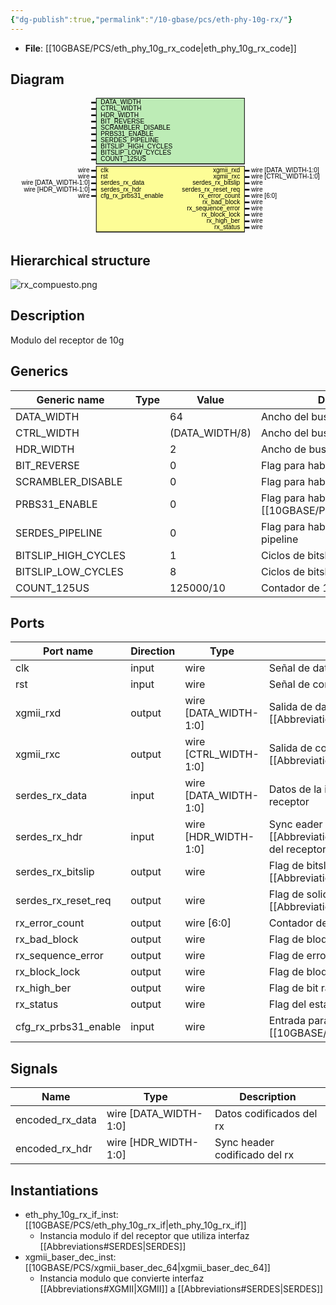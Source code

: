 ```yaml
---
{"dg-publish":true,"permalink":"/10-gbase/pcs/eth-phy-10g-rx/"}
---
```


- **File**: [[10GBASE/PCS/eth_phy_10g_rx_code\|eth_phy_10g_rx_code]]

## Diagram
<svg xmlns="http://www.w3.org/2000/svg" version="1.1" xmlns:xlink="http://www.w3.org/1999/xlink" xmlns:svgjs="http://svgjs.com/svgjs" viewBox="0 0 995 430"><svg id="SvgjsSvg1002" width="2" height="0" focusable="false" style="overflow:hidden;top:-100%;left:-100%;position:absolute;opacity:0"><polyline id="SvgjsPolyline1003" points="255,0 270,0"></polyline><path id="SvgjsPath1004" d="M0 0 "></path></svg><rect id="SvgjsRect1006" width="470" height="210" fill="black" x="270" y="0"></rect><rect id="SvgjsRect1007" width="466" height="205" fill="#bdecb6" x="272" y="2"></rect><text id="SvgjsText1008" font-family="Helvetica" x="250" y="-5.698437500000001" font-size="20" text-anchor="end" family="Helvetica" size="20" anchor="end" svgjs:data="{&quot;leading&quot;:&quot;1.3&quot;}"><tspan id="SvgjsTspan1009" dy="26" x="250" svgjs:data="{&quot;newLined&quot;:true}">    </tspan></text><text id="SvgjsText1010" font-family="Helvetica" x="285" y="-5.698437500000001" font-size="20" text-anchor="start" family="Helvetica" size="20" anchor="start" svgjs:data="{&quot;leading&quot;:&quot;1.3&quot;}"><tspan id="SvgjsTspan1011" dy="26" x="285" svgjs:data="{&quot;newLined&quot;:true}">   DATA_WIDTH </tspan></text><line id="SvgjsLine1012" x1="255" y1="15" x2="270" y2="15" stroke-linecap="rec" stroke="black" stroke-width="5"></line><text id="SvgjsText1013" font-family="Helvetica" x="250" y="14.3015625" font-size="20" text-anchor="end" family="Helvetica" size="20" anchor="end" svgjs:data="{&quot;leading&quot;:&quot;1.3&quot;}"><tspan id="SvgjsTspan1014" dy="26" x="250" svgjs:data="{&quot;newLined&quot;:true}">    </tspan></text><text id="SvgjsText1015" font-family="Helvetica" x="285" y="14.3015625" font-size="20" text-anchor="start" family="Helvetica" size="20" anchor="start" svgjs:data="{&quot;leading&quot;:&quot;1.3&quot;}"><tspan id="SvgjsTspan1016" dy="26" x="285" svgjs:data="{&quot;newLined&quot;:true}">   CTRL_WIDTH </tspan></text><line id="SvgjsLine1017" x1="255" y1="35" x2="270" y2="35" stroke-linecap="rec" stroke="black" stroke-width="5"></line><text id="SvgjsText1018" font-family="Helvetica" x="250" y="34.3015625" font-size="20" text-anchor="end" family="Helvetica" size="20" anchor="end" svgjs:data="{&quot;leading&quot;:&quot;1.3&quot;}"><tspan id="SvgjsTspan1019" dy="26" x="250" svgjs:data="{&quot;newLined&quot;:true}">    </tspan></text><text id="SvgjsText1020" font-family="Helvetica" x="285" y="34.3015625" font-size="20" text-anchor="start" family="Helvetica" size="20" anchor="start" svgjs:data="{&quot;leading&quot;:&quot;1.3&quot;}"><tspan id="SvgjsTspan1021" dy="26" x="285" svgjs:data="{&quot;newLined&quot;:true}">   HDR_WIDTH </tspan></text><line id="SvgjsLine1022" x1="255" y1="55" x2="270" y2="55" stroke-linecap="rec" stroke="black" stroke-width="5"></line><text id="SvgjsText1023" font-family="Helvetica" x="250" y="54.3015625" font-size="20" text-anchor="end" family="Helvetica" size="20" anchor="end" svgjs:data="{&quot;leading&quot;:&quot;1.3&quot;}"><tspan id="SvgjsTspan1024" dy="26" x="250" svgjs:data="{&quot;newLined&quot;:true}">    </tspan></text><text id="SvgjsText1025" font-family="Helvetica" x="285" y="54.3015625" font-size="20" text-anchor="start" family="Helvetica" size="20" anchor="start" svgjs:data="{&quot;leading&quot;:&quot;1.3&quot;}"><tspan id="SvgjsTspan1026" dy="26" x="285" svgjs:data="{&quot;newLined&quot;:true}">   BIT_REVERSE </tspan></text><line id="SvgjsLine1027" x1="255" y1="75" x2="270" y2="75" stroke-linecap="rec" stroke="black" stroke-width="5"></line><text id="SvgjsText1028" font-family="Helvetica" x="250" y="74.3015625" font-size="20" text-anchor="end" family="Helvetica" size="20" anchor="end" svgjs:data="{&quot;leading&quot;:&quot;1.3&quot;}"><tspan id="SvgjsTspan1029" dy="26" x="250" svgjs:data="{&quot;newLined&quot;:true}">    </tspan></text><text id="SvgjsText1030" font-family="Helvetica" x="285" y="74.3015625" font-size="20" text-anchor="start" family="Helvetica" size="20" anchor="start" svgjs:data="{&quot;leading&quot;:&quot;1.3&quot;}"><tspan id="SvgjsTspan1031" dy="26" x="285" svgjs:data="{&quot;newLined&quot;:true}">   SCRAMBLER_DISABLE </tspan></text><line id="SvgjsLine1032" x1="255" y1="95" x2="270" y2="95" stroke-linecap="rec" stroke="black" stroke-width="5"></line><text id="SvgjsText1033" font-family="Helvetica" x="250" y="94.3015625" font-size="20" text-anchor="end" family="Helvetica" size="20" anchor="end" svgjs:data="{&quot;leading&quot;:&quot;1.3&quot;}"><tspan id="SvgjsTspan1034" dy="26" x="250" svgjs:data="{&quot;newLined&quot;:true}">    </tspan></text><text id="SvgjsText1035" font-family="Helvetica" x="285" y="94.3015625" font-size="20" text-anchor="start" family="Helvetica" size="20" anchor="start" svgjs:data="{&quot;leading&quot;:&quot;1.3&quot;}"><tspan id="SvgjsTspan1036" dy="26" x="285" svgjs:data="{&quot;newLined&quot;:true}">   PRBS31_ENABLE </tspan></text><line id="SvgjsLine1037" x1="255" y1="115" x2="270" y2="115" stroke-linecap="rec" stroke="black" stroke-width="5"></line><text id="SvgjsText1038" font-family="Helvetica" x="250" y="114.3015625" font-size="20" text-anchor="end" family="Helvetica" size="20" anchor="end" svgjs:data="{&quot;leading&quot;:&quot;1.3&quot;}"><tspan id="SvgjsTspan1039" dy="26" x="250" svgjs:data="{&quot;newLined&quot;:true}">    </tspan></text><text id="SvgjsText1040" font-family="Helvetica" x="285" y="114.3015625" font-size="20" text-anchor="start" family="Helvetica" size="20" anchor="start" svgjs:data="{&quot;leading&quot;:&quot;1.3&quot;}"><tspan id="SvgjsTspan1041" dy="26" x="285" svgjs:data="{&quot;newLined&quot;:true}">   SERDES_PIPELINE </tspan></text><line id="SvgjsLine1042" x1="255" y1="135" x2="270" y2="135" stroke-linecap="rec" stroke="black" stroke-width="5"></line><text id="SvgjsText1043" font-family="Helvetica" x="250" y="134.3015625" font-size="20" text-anchor="end" family="Helvetica" size="20" anchor="end" svgjs:data="{&quot;leading&quot;:&quot;1.3&quot;}"><tspan id="SvgjsTspan1044" dy="26" x="250" svgjs:data="{&quot;newLined&quot;:true}">    </tspan></text><text id="SvgjsText1045" font-family="Helvetica" x="285" y="134.3015625" font-size="20" text-anchor="start" family="Helvetica" size="20" anchor="start" svgjs:data="{&quot;leading&quot;:&quot;1.3&quot;}"><tspan id="SvgjsTspan1046" dy="26" x="285" svgjs:data="{&quot;newLined&quot;:true}">   BITSLIP_HIGH_CYCLES </tspan></text><line id="SvgjsLine1047" x1="255" y1="155" x2="270" y2="155" stroke-linecap="rec" stroke="black" stroke-width="5"></line><text id="SvgjsText1048" font-family="Helvetica" x="250" y="154.3015625" font-size="20" text-anchor="end" family="Helvetica" size="20" anchor="end" svgjs:data="{&quot;leading&quot;:&quot;1.3&quot;}"><tspan id="SvgjsTspan1049" dy="26" x="250" svgjs:data="{&quot;newLined&quot;:true}">    </tspan></text><text id="SvgjsText1050" font-family="Helvetica" x="285" y="154.3015625" font-size="20" text-anchor="start" family="Helvetica" size="20" anchor="start" svgjs:data="{&quot;leading&quot;:&quot;1.3&quot;}"><tspan id="SvgjsTspan1051" dy="26" x="285" svgjs:data="{&quot;newLined&quot;:true}">   BITSLIP_LOW_CYCLES </tspan></text><line id="SvgjsLine1052" x1="255" y1="175" x2="270" y2="175" stroke-linecap="rec" stroke="black" stroke-width="5"></line><text id="SvgjsText1053" font-family="Helvetica" x="250" y="174.3015625" font-size="20" text-anchor="end" family="Helvetica" size="20" anchor="end" svgjs:data="{&quot;leading&quot;:&quot;1.3&quot;}"><tspan id="SvgjsTspan1054" dy="26" x="250" svgjs:data="{&quot;newLined&quot;:true}">    </tspan></text><text id="SvgjsText1055" font-family="Helvetica" x="285" y="174.3015625" font-size="20" text-anchor="start" family="Helvetica" size="20" anchor="start" svgjs:data="{&quot;leading&quot;:&quot;1.3&quot;}"><tspan id="SvgjsTspan1056" dy="26" x="285" svgjs:data="{&quot;newLined&quot;:true}">   COUNT_125US </tspan></text><line id="SvgjsLine1057" x1="255" y1="195" x2="270" y2="195" stroke-linecap="rec" stroke="black" stroke-width="5"></line><rect id="SvgjsRect1058" width="470" height="210" fill="black" x="270" y="215"></rect><rect id="SvgjsRect1059" width="466" height="205" fill="#fdfd96" x="272" y="217"></rect><text id="SvgjsText1060" font-family="Helvetica" x="250" y="209.3015625" font-size="20" text-anchor="end" family="Helvetica" size="20" anchor="end" svgjs:data="{&quot;leading&quot;:&quot;1.3&quot;}"><tspan id="SvgjsTspan1061" dy="26" x="250" svgjs:data="{&quot;newLined&quot;:true}">   wire </tspan></text><text id="SvgjsText1062" font-family="Helvetica" x="285" y="209.3015625" font-size="20" text-anchor="start" family="Helvetica" size="20" anchor="start" svgjs:data="{&quot;leading&quot;:&quot;1.3&quot;}"><tspan id="SvgjsTspan1063" dy="26" x="285" svgjs:data="{&quot;newLined&quot;:true}">   clk </tspan></text><line id="SvgjsLine1064" x1="255" y1="230" x2="270" y2="230" stroke-linecap="rec" stroke="black" stroke-width="5"></line><text id="SvgjsText1065" font-family="Helvetica" x="250" y="229.3015625" font-size="20" text-anchor="end" family="Helvetica" size="20" anchor="end" svgjs:data="{&quot;leading&quot;:&quot;1.3&quot;}"><tspan id="SvgjsTspan1066" dy="26" x="250" svgjs:data="{&quot;newLined&quot;:true}">   wire </tspan></text><text id="SvgjsText1067" font-family="Helvetica" x="285" y="229.3015625" font-size="20" text-anchor="start" family="Helvetica" size="20" anchor="start" svgjs:data="{&quot;leading&quot;:&quot;1.3&quot;}"><tspan id="SvgjsTspan1068" dy="26" x="285" svgjs:data="{&quot;newLined&quot;:true}">   rst </tspan></text><line id="SvgjsLine1069" x1="255" y1="250" x2="270" y2="250" stroke-linecap="rec" stroke="black" stroke-width="5"></line><text id="SvgjsText1070" font-family="Helvetica" x="250" y="249.3015625" font-size="20" text-anchor="end" family="Helvetica" size="20" anchor="end" svgjs:data="{&quot;leading&quot;:&quot;1.3&quot;}"><tspan id="SvgjsTspan1071" dy="26" x="250" svgjs:data="{&quot;newLined&quot;:true}">   wire [DATA_WIDTH-1:0] </tspan></text><text id="SvgjsText1072" font-family="Helvetica" x="285" y="249.3015625" font-size="20" text-anchor="start" family="Helvetica" size="20" anchor="start" svgjs:data="{&quot;leading&quot;:&quot;1.3&quot;}"><tspan id="SvgjsTspan1073" dy="26" x="285" svgjs:data="{&quot;newLined&quot;:true}">   serdes_rx_data </tspan></text><line id="SvgjsLine1074" x1="255" y1="270" x2="270" y2="270" stroke-linecap="rec" stroke="black" stroke-width="5"></line><text id="SvgjsText1075" font-family="Helvetica" x="250" y="269.3015625" font-size="20" text-anchor="end" family="Helvetica" size="20" anchor="end" svgjs:data="{&quot;leading&quot;:&quot;1.3&quot;}"><tspan id="SvgjsTspan1076" dy="26" x="250" svgjs:data="{&quot;newLined&quot;:true}">   wire [HDR_WIDTH-1:0] </tspan></text><text id="SvgjsText1077" font-family="Helvetica" x="285" y="269.3015625" font-size="20" text-anchor="start" family="Helvetica" size="20" anchor="start" svgjs:data="{&quot;leading&quot;:&quot;1.3&quot;}"><tspan id="SvgjsTspan1078" dy="26" x="285" svgjs:data="{&quot;newLined&quot;:true}">   serdes_rx_hdr </tspan></text><line id="SvgjsLine1079" x1="255" y1="290" x2="270" y2="290" stroke-linecap="rec" stroke="black" stroke-width="5"></line><text id="SvgjsText1080" font-family="Helvetica" x="250" y="289.3015625" font-size="20" text-anchor="end" family="Helvetica" size="20" anchor="end" svgjs:data="{&quot;leading&quot;:&quot;1.3&quot;}"><tspan id="SvgjsTspan1081" dy="26" x="250" svgjs:data="{&quot;newLined&quot;:true}">   wire </tspan></text><text id="SvgjsText1082" font-family="Helvetica" x="285" y="289.3015625" font-size="20" text-anchor="start" family="Helvetica" size="20" anchor="start" svgjs:data="{&quot;leading&quot;:&quot;1.3&quot;}"><tspan id="SvgjsTspan1083" dy="26" x="285" svgjs:data="{&quot;newLined&quot;:true}">   cfg_rx_prbs31_enable </tspan></text><line id="SvgjsLine1084" x1="255" y1="310" x2="270" y2="310" stroke-linecap="rec" stroke="black" stroke-width="5"></line><text id="SvgjsText1085" font-family="Helvetica" x="760" y="209.3015625" font-size="20" text-anchor="start" family="Helvetica" size="20" anchor="start" svgjs:data="{&quot;leading&quot;:&quot;1.3&quot;}"><tspan id="SvgjsTspan1086" dy="26" x="760" svgjs:data="{&quot;newLined&quot;:true}">   wire [DATA_WIDTH-1:0] </tspan></text><text id="SvgjsText1087" font-family="Helvetica" x="725" y="209.3015625" font-size="20" text-anchor="end" family="Helvetica" size="20" anchor="end" svgjs:data="{&quot;leading&quot;:&quot;1.3&quot;}"><tspan id="SvgjsTspan1088" dy="26" x="725" svgjs:data="{&quot;newLined&quot;:true}">   xgmii_rxd </tspan></text><line id="SvgjsLine1089" x1="740" y1="230" x2="755" y2="230" stroke-linecap="rec" stroke="black" stroke-width="5"></line><text id="SvgjsText1090" font-family="Helvetica" x="760" y="229.3015625" font-size="20" text-anchor="start" family="Helvetica" size="20" anchor="start" svgjs:data="{&quot;leading&quot;:&quot;1.3&quot;}"><tspan id="SvgjsTspan1091" dy="26" x="760" svgjs:data="{&quot;newLined&quot;:true}">   wire [CTRL_WIDTH-1:0] </tspan></text><text id="SvgjsText1092" font-family="Helvetica" x="725" y="229.3015625" font-size="20" text-anchor="end" family="Helvetica" size="20" anchor="end" svgjs:data="{&quot;leading&quot;:&quot;1.3&quot;}"><tspan id="SvgjsTspan1093" dy="26" x="725" svgjs:data="{&quot;newLined&quot;:true}">   xgmii_rxc </tspan></text><line id="SvgjsLine1094" x1="740" y1="250" x2="755" y2="250" stroke-linecap="rec" stroke="black" stroke-width="5"></line><text id="SvgjsText1095" font-family="Helvetica" x="760" y="249.3015625" font-size="20" text-anchor="start" family="Helvetica" size="20" anchor="start" svgjs:data="{&quot;leading&quot;:&quot;1.3&quot;}"><tspan id="SvgjsTspan1096" dy="26" x="760" svgjs:data="{&quot;newLined&quot;:true}">   wire </tspan></text><text id="SvgjsText1097" font-family="Helvetica" x="725" y="249.3015625" font-size="20" text-anchor="end" family="Helvetica" size="20" anchor="end" svgjs:data="{&quot;leading&quot;:&quot;1.3&quot;}"><tspan id="SvgjsTspan1098" dy="26" x="725" svgjs:data="{&quot;newLined&quot;:true}">   serdes_rx_bitslip </tspan></text><line id="SvgjsLine1099" x1="740" y1="270" x2="755" y2="270" stroke-linecap="rec" stroke="black" stroke-width="5"></line><text id="SvgjsText1100" font-family="Helvetica" x="760" y="269.3015625" font-size="20" text-anchor="start" family="Helvetica" size="20" anchor="start" svgjs:data="{&quot;leading&quot;:&quot;1.3&quot;}"><tspan id="SvgjsTspan1101" dy="26" x="760" svgjs:data="{&quot;newLined&quot;:true}">   wire </tspan></text><text id="SvgjsText1102" font-family="Helvetica" x="725" y="269.3015625" font-size="20" text-anchor="end" family="Helvetica" size="20" anchor="end" svgjs:data="{&quot;leading&quot;:&quot;1.3&quot;}"><tspan id="SvgjsTspan1103" dy="26" x="725" svgjs:data="{&quot;newLined&quot;:true}">   serdes_rx_reset_req </tspan></text><line id="SvgjsLine1104" x1="740" y1="290" x2="755" y2="290" stroke-linecap="rec" stroke="black" stroke-width="5"></line><text id="SvgjsText1105" font-family="Helvetica" x="760" y="289.3015625" font-size="20" text-anchor="start" family="Helvetica" size="20" anchor="start" svgjs:data="{&quot;leading&quot;:&quot;1.3&quot;}"><tspan id="SvgjsTspan1106" dy="26" x="760" svgjs:data="{&quot;newLined&quot;:true}">   wire [6:0] </tspan></text><text id="SvgjsText1107" font-family="Helvetica" x="725" y="289.3015625" font-size="20" text-anchor="end" family="Helvetica" size="20" anchor="end" svgjs:data="{&quot;leading&quot;:&quot;1.3&quot;}"><tspan id="SvgjsTspan1108" dy="26" x="725" svgjs:data="{&quot;newLined&quot;:true}">   rx_error_count </tspan></text><line id="SvgjsLine1109" x1="740" y1="310" x2="755" y2="310" stroke-linecap="rec" stroke="black" stroke-width="5"></line><text id="SvgjsText1110" font-family="Helvetica" x="760" y="309.3015625" font-size="20" text-anchor="start" family="Helvetica" size="20" anchor="start" svgjs:data="{&quot;leading&quot;:&quot;1.3&quot;}"><tspan id="SvgjsTspan1111" dy="26" x="760" svgjs:data="{&quot;newLined&quot;:true}">   wire </tspan></text><text id="SvgjsText1112" font-family="Helvetica" x="725" y="309.3015625" font-size="20" text-anchor="end" family="Helvetica" size="20" anchor="end" svgjs:data="{&quot;leading&quot;:&quot;1.3&quot;}"><tspan id="SvgjsTspan1113" dy="26" x="725" svgjs:data="{&quot;newLined&quot;:true}">   rx_bad_block </tspan></text><line id="SvgjsLine1114" x1="740" y1="330" x2="755" y2="330" stroke-linecap="rec" stroke="black" stroke-width="5"></line><text id="SvgjsText1115" font-family="Helvetica" x="760" y="329.3015625" font-size="20" text-anchor="start" family="Helvetica" size="20" anchor="start" svgjs:data="{&quot;leading&quot;:&quot;1.3&quot;}"><tspan id="SvgjsTspan1116" dy="26" x="760" svgjs:data="{&quot;newLined&quot;:true}">   wire </tspan></text><text id="SvgjsText1117" font-family="Helvetica" x="725" y="329.3015625" font-size="20" text-anchor="end" family="Helvetica" size="20" anchor="end" svgjs:data="{&quot;leading&quot;:&quot;1.3&quot;}"><tspan id="SvgjsTspan1118" dy="26" x="725" svgjs:data="{&quot;newLined&quot;:true}">   rx_sequence_error </tspan></text><line id="SvgjsLine1119" x1="740" y1="350" x2="755" y2="350" stroke-linecap="rec" stroke="black" stroke-width="5"></line><text id="SvgjsText1120" font-family="Helvetica" x="760" y="349.3015625" font-size="20" text-anchor="start" family="Helvetica" size="20" anchor="start" svgjs:data="{&quot;leading&quot;:&quot;1.3&quot;}"><tspan id="SvgjsTspan1121" dy="26" x="760" svgjs:data="{&quot;newLined&quot;:true}">   wire </tspan></text><text id="SvgjsText1122" font-family="Helvetica" x="725" y="349.3015625" font-size="20" text-anchor="end" family="Helvetica" size="20" anchor="end" svgjs:data="{&quot;leading&quot;:&quot;1.3&quot;}"><tspan id="SvgjsTspan1123" dy="26" x="725" svgjs:data="{&quot;newLined&quot;:true}">   rx_block_lock </tspan></text><line id="SvgjsLine1124" x1="740" y1="370" x2="755" y2="370" stroke-linecap="rec" stroke="black" stroke-width="5"></line><text id="SvgjsText1125" font-family="Helvetica" x="760" y="369.3015625" font-size="20" text-anchor="start" family="Helvetica" size="20" anchor="start" svgjs:data="{&quot;leading&quot;:&quot;1.3&quot;}"><tspan id="SvgjsTspan1126" dy="26" x="760" svgjs:data="{&quot;newLined&quot;:true}">   wire </tspan></text><text id="SvgjsText1127" font-family="Helvetica" x="725" y="369.3015625" font-size="20" text-anchor="end" family="Helvetica" size="20" anchor="end" svgjs:data="{&quot;leading&quot;:&quot;1.3&quot;}"><tspan id="SvgjsTspan1128" dy="26" x="725" svgjs:data="{&quot;newLined&quot;:true}">   rx_high_ber </tspan></text><line id="SvgjsLine1129" x1="740" y1="390" x2="755" y2="390" stroke-linecap="rec" stroke="black" stroke-width="5"></line><text id="SvgjsText1130" font-family="Helvetica" x="760" y="389.3015625" font-size="20" text-anchor="start" family="Helvetica" size="20" anchor="start" svgjs:data="{&quot;leading&quot;:&quot;1.3&quot;}"><tspan id="SvgjsTspan1131" dy="26" x="760" svgjs:data="{&quot;newLined&quot;:true}">   wire </tspan></text><text id="SvgjsText1132" font-family="Helvetica" x="725" y="389.3015625" font-size="20" text-anchor="end" family="Helvetica" size="20" anchor="end" svgjs:data="{&quot;leading&quot;:&quot;1.3&quot;}"><tspan id="SvgjsTspan1133" dy="26" x="725" svgjs:data="{&quot;newLined&quot;:true}">   rx_status </tspan></text><line id="SvgjsLine1134" x1="740" y1="410" x2="755" y2="410" stroke-linecap="rec" stroke="black" stroke-width="5"></line></svg>
## Hierarchical structure
![rx_compuesto.png](/img/user/10GBASE/PCS/rx_compuesto.png)
## Description

Modulo del receptor de 10g

## Generics

| Generic name        | Type | Value          | Description                                  |
| ------------------- | ---- | -------------- | -------------------------------------------- |
| DATA_WIDTH          |      | 64             | Ancho del bus de datos                       |
| CTRL_WIDTH          |      | (DATA_WIDTH/8) | Ancho del bus de control                     |
| HDR_WIDTH           |      | 2              | Ancho de bus de header                       |
| BIT_REVERSE         |      | 0              | Flag para habilitar reversión de bits        |
| SCRAMBLER_DISABLE   |      | 0              | Flag para habilitar scrambler                |
| PRBS31_ENABLE       |      | 0              | Flag para habilitar [[10GBASE/PCS/PRBS31\|PRBS31]]               |
| SERDES_PIPELINE     |      | 0              | Flag para habilitar profundidad del pipeline |
| BITSLIP_HIGH_CYCLES |      | 1              | Ciclos de bitslip alto                       |
| BITSLIP_LOW_CYCLES  |      | 8              | Ciclos de bitslip bajo                       |
| COUNT_125US         |      | 125000/10      | Contador de 125 us                           |

## Ports

| Port name            | Direction | Type                  | Description                                                             |
| -------------------- | --------- | --------------------- | ----------------------------------------------------------------------- |
| clk                  | input     | wire                  | Señal de datos                                                          |
| rst                  | input     | wire                  | Señal de control                                                        |
| xgmii_rxd            | output    | wire [DATA_WIDTH-1:0] | Salida de datos de la interfaz [[Abbreviations#XGMII\|XGMII]]           |
| xgmii_rxc            | output    | wire [CTRL_WIDTH-1:0] | Salida de control de la interfaz [[Abbreviations#XGMII\|XGMII]]         |
| serdes_rx_data       | input     | wire [DATA_WIDTH-1:0] | Datos de la interfaz serdes del receptor                                |
| serdes_rx_hdr        | input     | wire [HDR_WIDTH-1:0]  | Sync eader de la interfaz [[Abbreviations#SERDES\|SERDES]] del receptor |
| serdes_rx_bitslip    | output    | wire                  | Flag de bitslip del [[Abbreviations#SERDES\|SERDES]]                    |
| serdes_rx_reset_req  | output    | wire                  | Flag de solicitud de reset del [[Abbreviations#SERDES\|SERDES]]         |
| rx_error_count       | output    | wire [6:0]            | Contador de errores                                                     |
| rx_bad_block         | output    | wire                  | Flag de bloque con error                                                |
| rx_sequence_error    | output    | wire                  | Flag de error de secuencia                                              |
| rx_block_lock        | output    | wire                  | Flag de bloque alineado                                                 |
| rx_high_ber          | output    | wire                  | Flag de bit rate error alto                                             |
| rx_status            | output    | wire                  | Flag del estado del receptor                                            |
| cfg_rx_prbs31_enable | input     | wire                  | Entrada para habilitar la [[10GBASE/PCS/PRBS31\|PRBS31]]                                    |

## Signals

| Name            | Type                  | Description                   |
| --------------- | --------------------- | ----------------------------- |
| encoded_rx_data | wire [DATA_WIDTH-1:0] | Datos codificados del rx      |
| encoded_rx_hdr  | wire [HDR_WIDTH-1:0]  | Sync header codificado del rx |

## Instantiations

- eth_phy_10g_rx_if_inst: [[10GBASE/PCS/eth_phy_10g_rx_if\|eth_phy_10g_rx_if]]
  -  Instancia modulo if del receptor que utiliza interfaz [[Abbreviations#SERDES\|SERDES]]
- xgmii_baser_dec_inst: [[10GBASE/PCS/xgmii_baser_dec_64\|xgmii_baser_dec_64]]
  -  Instancia modulo que convierte interfaz [[Abbreviations#XGMII\|XGMII]] a [[Abbreviations#SERDES\|SERDES]]
